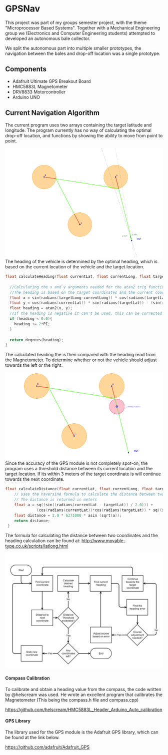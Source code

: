 # GPSNav
This project was part of my groups semester project, with the theme "Microprocessor Based Systems". Together with a Mechanical Engineering group we (Electronics and Computer Engineering students) attempted to developed an autonomous bale collector.

We split the autonomous part into multiple smaller prototypes, the navigation between the bales and drop-off location was a single prototype.
## Components
* Adafruit Ultimate GPS Breakout Board
* HMC5883L Magnetometer
* DRV8833 Motorcontroller
* Arduino UNO

## Current Navigation Algorithm

The current program uses two arrays containing the target latitude and longitude. The program currently has no way of calculating the optimal drop-off location, and functions by showing the ability to move from point to point.

![Thresholds](inaccuracy.png)
The heading of the vehicle is determined by the optimal heading, which is based on the current location of the vehicle and the target location.
```cpp
float calculateHeading(float currentLat, float currentLong, float targetLat, float targetLong){

  //Calculating the x and y arguments needed for the atan2 trig function
  //The heading is based on the target coordinates and the current coordinates
  float x = sin(radians(targetLong-currentLong)) * cos(radians(targetLat));
  float y = cos(radians(currentLat)) * sin(radians(targetLat)) - (sin(radians(currentLat)) * cos(radians(targetLat)) * cos(radians(targetLong-currentLong)));
  float heading = atan2(x, y);
  //If the heading is negative it can't be used, this can be corrected by adding two pi.
  if (heading < 0.0){
    heading += 2*PI;
  }

  return degrees(heading);
}
```

The calculated heading the is then compared with the heading read from the Magnetometer. To determine whether or not the vehicle should adjust towards the left or the right.


![Threshold with radius](inaccuracywithrad.png)
Since the accuracy of the GPS module is not completely spot-on, the program uses a threshold distance between its current location and the target location. If its within 3 meters of the target coordinate is will continue towards the next coordinate.
```cpp
float calculateDistance(float currentLat, float currentLong, float targetLat, float targetLong) {
    // Uses the haversine formula to calculate the distance between two points.
    // The distance is returned in meters
    float a = sq((sin((radians(currentLat - targetLat)) / 2.0))) +
              (cos(radians(currentLat))*cos(radians(targetLat)) * sq((sin((radians(currentLong - targetLong)) / 2.0))));
    float distance = 2.0 * 6371000 * asin (sqrt(a));
    return distance;
 }
```

The formula for calculating the distance between two coordinates and the heading calculation can be found at: http://www.movable-type.co.uk/scripts/latlong.html



![Flow Chart](gps_process.jpg)

#### Compass Calibration
To calibrate and obtain a heading value from the compass, the code written by @helscream was used. He wrote an excellent program that calibrates the Magnetometer (This being the compass.h file and compass.cpp)

https://github.com/helscream/HMC5883L_Header_Arduino_Auto_calibration

#### GPS Library
The library used for the GPS module is the Adafruit GPS library, which can be found at the link below.

https://github.com/adafruit/Adafruit_GPS
